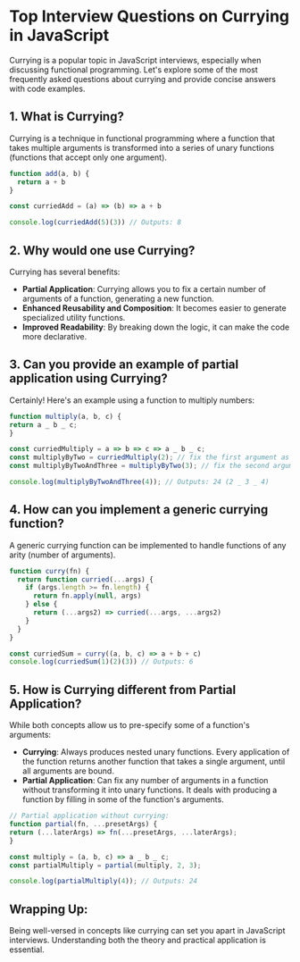 # Top Interview Questions on Currying in JavaScript

Currying is a popular topic in JavaScript interviews, especially when discussing functional programming. Let's explore some of the most frequently asked questions about currying and provide concise answers with code examples.

## 1. What is Currying?

Currying is a technique in functional programming where a function that takes multiple arguments is transformed into a series of unary functions (functions that accept only one argument).

```javascript
function add(a, b) {
  return a + b
}

const curriedAdd = (a) => (b) => a + b

console.log(curriedAdd(5)(3)) // Outputs: 8
```

## 2. Why would one use Currying?

Currying has several benefits:

- **Partial Application**: Currying allows you to fix a certain number of arguments of a function, generating a new function.
- **Enhanced Reusability and Composition**: It becomes easier to generate specialized utility functions.
- **Improved Readability**: By breaking down the logic, it can make the code more declarative.

## 3. Can you provide an example of partial application using Currying?

Certainly! Here's an example using a function to multiply numbers:

```javascript
function multiply(a, b, c) {
return a _ b _ c;
}

const curriedMultiply = a => b => c => a _ b _ c;
const multiplyByTwo = curriedMultiply(2); // fix the first argument as 2
const multiplyByTwoAndThree = multiplyByTwo(3); // fix the second argument as 3

console.log(multiplyByTwoAndThree(4)); // Outputs: 24 (2 _ 3 _ 4)
```

## 4. How can you implement a generic currying function?

A generic currying function can be implemented to handle functions of any arity (number of arguments).

```javascript
function curry(fn) {
  return function curried(...args) {
    if (args.length >= fn.length) {
      return fn.apply(null, args)
    } else {
      return (...args2) => curried(...args, ...args2)
    }
  }
}

const curriedSum = curry((a, b, c) => a + b + c)
console.log(curriedSum(1)(2)(3)) // Outputs: 6
```

## 5. How is Currying different from Partial Application?

While both concepts allow us to pre-specify some of a function's arguments:

- **Currying**: Always produces nested unary functions. Every application of the function returns another function that takes a single argument, until all arguments are bound.
- **Partial Application**: Can fix any number of arguments in a function without transforming it into unary functions. It deals with producing a function by filling in some of the function's arguments.

```javascript
// Partial application without currying:
function partial(fn, ...presetArgs) {
return (...laterArgs) => fn(...presetArgs, ...laterArgs);
}

const multiply = (a, b, c) => a _ b _ c;
const partialMultiply = partial(multiply, 2, 3);

console.log(partialMultiply(4)); // Outputs: 24
```

## Wrapping Up:

Being well-versed in concepts like currying can set you apart in JavaScript interviews. Understanding both the theory and practical application is essential.
